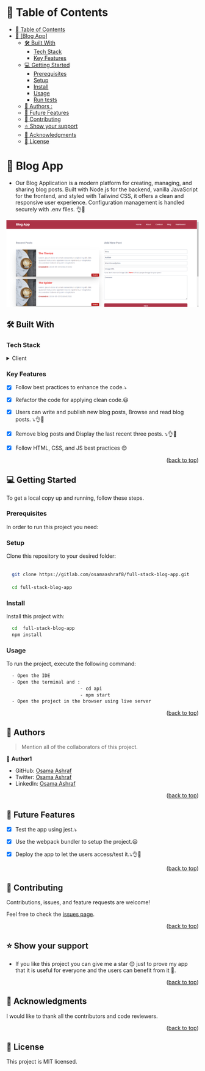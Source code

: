 <a name="readme-top"></a>



# 📗 Table of Contents

- [📗 Table of Contents](#-table-of-contents)
- [📖 \[Blog App\] ](#-Blog_App-)
  - [🛠 Built With ](#-built-with-)
    - [Tech Stack ](#tech-stack-)
    - [Key Features ](#key-features-)
  - [💻 Getting Started ](#-getting-started-)
    - [Prerequisites](#prerequisites)
    - [Setup](#setup)
    - [Install](#install)
    - [Usage](#usage)
    - [Run tests](#run-tests)
  - [👥 Authors :  ](#-authors---)
  - [🔭 Future Features ](#-future-features-)
  - [🤝 Contributing ](#-contributing-)
  - [⭐️ Show your support ](#️-show-your-support-)
  - [🙏 Acknowledgments ](#-acknowledgments-)
  - [📝 License ](#-license-)

<!-- PROJECT DESCRIPTION -->

# 📖 Blog App <a name="about-project"></a>

- Our Blog Application is a modern platform for creating, managing, and sharing blog posts. Built with Node.js for the backend, vanilla JavaScript for the frontend, and styled with Tailwind CSS, it offers a clean and responsive user experience. Configuration management is handled securely with .env files. 👌💯

![alt text](image.png)
## 🛠 Built With <a name="built-with"></a>

### Tech Stack <a name="tech-stack"></a>



<details>
  <summary>Client</summary>
  <ul>
   <li>HTML</li>
    <li>CSS</li>
    <li>Tailwind CSS</li>
    <li>Vanilla JavaScript</li>
  </ul>
  <summary>Backend</summary>
  <ul>
   <li>Node Js</li>
    <li>Express</li>
    <li>Mongo DB</li>
  </ul>
</details>

### Key Features <a name="key-features"></a>


- [x] Follow best practices to enhance the code.⤵️
- [x] Refactor the code for applying clean code.😃
- [x] Users can write and publish new blog posts, Browse and read blog posts. ⤵👌💯
- [x] Remove blog posts and Display the last recent three posts. ⤵👌💯
- [x] Follow HTML, CSS, and JS best practices 😊




<p align="right">(<a href="#readme-top">back to top</a>)</p>


## 💻 Getting Started <a name="getting-started"></a>



To get a local copy up and running, follow these steps.

### Prerequisites

In order to run this project you need:


### Setup

Clone this repository to your desired folder:


```sh

  git clone https://gitlab.com/osamaashraf8/full-stack-blog-app.git
  
  cd full-stack-blog-app
```


### Install

Install this project with:
```sh
  cd  full-stack-blog-app
  npm install
```

### Usage

To run the project, execute the following command:

```sh
  - Open the IDE
  - Open the terminal and : 
                           - cd api 
                           - npm start
  - Open the project in the browser using live server                         
```



<p align="right">(<a href="#readme-top">back to top</a>)</p>

<!-- AUTHORS -->

## 👥 Authors <a name="authors"></a>

> Mention all of the collaborators of this project.

👤 **Author1**

- GitHub: [Osama Ashraf](https://github.com/osamaashraf6)
- Twitter: [Osama Ashraf](https://twitter.com/OsamaAshraf578?t=l75KjrhQgK4h-vSPfgk1gA&s=08)
- LinkedIn: [Osama Ashraf](https://www.linkedin.com/in/osamaashraf6/)

<p align="right">(<a href="#readme-top">back to top</a>)</p>


<!-- FUTURE FEATURES -->

## 🔭 Future Features <a name="future-features"></a>





- [x] Test the app using jest.⤵️
- [x] Use the webpack bundler to setup the project.😃
- [x] Deploy the app to let the users access/test it.⤵👌💯



<p align="right">(<a href="#readme-top">back to top</a>)</p>

<!-- CONTRIBUTING -->

## 🤝 Contributing <a name="contributing"></a>

Contributions, issues, and feature requests are welcome!

Feel free to check the [issues page](https://github.com/osamaashraf6/Blog-App-Node-and-Vanilla-JS/issues).

<p align="right">(<a href="#readme-top">back to top</a>)</p>

<!-- SUPPORT -->

## ⭐️ Show your support <a name="support"></a>

- If you like this project you can give me a star 😊 just to prove my app that it is useful for everyone and the users can benefit from it 💯.


<p align="right">(<a href="#readme-top">back to top</a>)</p>

<!-- ACKNOWLEDGEMENTS -->

## 🙏 Acknowledgments <a name="acknowledgements"></a>


I would like to thank all the contributors and code reviewers.

<p align="right">(<a href="#readme-top">back to top</a>)</p>


<!-- LICENSE -->

## 📝 License <a name="license"></a>

This project is MIT licensed.
